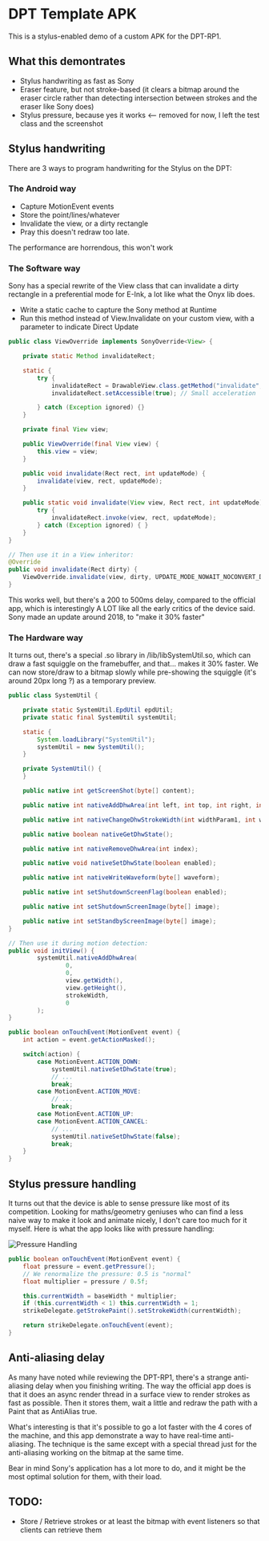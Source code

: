 # DPT Template APK 
This is a stylus-enabled demo of a custom APK for the DPT-RP1.

## What this demontrates
* Stylus handwriting as fast as Sony
* Eraser feature, but not stroke-based (it clears a bitmap around the eraser circle
rather than detecting intersection between strokes and the eraser like Sony does)
* Stylus pressure, because yes it works <-- removed for now, I left the test class and the screenshot

## Stylus handwriting
There are 3 ways to program handwriting for the Stylus on the DPT:

### The Android way
* Capture MotionEvent events
* Store the point/lines/whatever
* Invalidate the view, or a dirty rectangle
* Pray this doesn't redraw too late.

The performance are horrendous, this won't work

### The Software way
Sony has a special rewrite of the View class that can invalidate
a dirty rectangle in a preferential mode for E-Ink, a lot like what the Onyx lib does.

* Write a static cache to capture the Sony method at Runtime
* Run this method instead of View.Invalidate on your custom view, with a parameter
to indicate Direct Update 

```java
public class ViewOverride implements SonyOverride<View> {

    private static Method invalidateRect;

    static {
        try {
            invalidateRect = DrawableView.class.getMethod("invalidate", Rect.class, int.class);
            invalidateRect.setAccessible(true); // Small acceleration

        } catch (Exception ignored) {}
    }

    private final View view;

    public ViewOverride(final View view) {
        this.view = view;
    }

    public void invalidate(Rect rect, int updateMode) {
        invalidate(view, rect, updateMode);
    }

    public static void invalidate(View view, Rect rect, int updateMode) {
        try {
            invalidateRect.invoke(view, rect, updateMode);
        } catch (Exception ignored) { }
    }
}

// Then use it in a View inheritor:
@Override
public void invalidate(Rect dirty) {
    ViewOverride.invalidate(view, dirty, UPDATE_MODE_NOWAIT_NOCONVERT_DU_SP1_IGNORE);
}
```

This works well, but there's a 200 to 500ms delay, compared to the official app,
which is interestingly A LOT like all the early critics of the device said. Sony made an update around
2018, to "make it 30% faster"

### The Hardware way
It turns out, there's a special .so library in /lib/libSystemUtil.so, which can draw a fast squiggle
on the framebuffer, and that... makes it 30% faster. We can now store/draw to a bitmap slowly while 
pre-showing the squiggle (it's around 20px long ?) as a temporary preview.

```java
public class SystemUtil {

    private static SystemUtil.EpdUtil epdUtil;
    private static final SystemUtil systemUtil;

    static {
        System.loadLibrary("SystemUtil");
        systemUtil = new SystemUtil();
    }

    private SystemUtil() {
    }

    public native int getScreenShot(byte[] content);

    public native int nativeAddDhwArea(int left, int top, int right, int bottom, int penWidth, boolean portraitOrientation);

    public native int nativeChangeDhwStrokeWidth(int widthParam1, int widthParam2);

    public native boolean nativeGetDhwState();

    public native int nativeRemoveDhwArea(int index);

    public native void nativeSetDhwState(boolean enabled);

    public native int nativeWriteWaveform(byte[] waveform);

    public native int setShutdownScreenFlag(boolean enabled);

    public native int setShutdownScreenImage(byte[] image);

    public native int setStandbyScreenImage(byte[] image);
}

// Then use it during motion detection:
public void initView() {
        systemUtil.nativeAddDhwArea(
                0,
                0,
                view.getWidth(),
                view.getHeight(),
                strokeWidth,
                0
        );
}

public boolean onTouchEvent(MotionEvent event) {
    int action = event.getActionMasked();

    switch(action) {
        case MotionEvent.ACTION_DOWN:
            systemUtil.nativeSetDhwState(true);
            // ...
            break;
        case MotionEvent.ACTION_MOVE:
            // ...
            break;
        case MotionEvent.ACTION_UP:
        case MotionEvent.ACTION_CANCEL:
            // ...
            systemUtil.nativeSetDhwState(false);
            break;
    }
}
```

## Stylus pressure handling
It turns out that the device is able to sense pressure like most of its competition. 
Looking for maths/geometry geniuses who can find a less naive way to make it look and animate
nicely, I don't care too much for it myself. Here is what the app looks like with pressure handling:

![Pressure Handling](doc/pressure-senstive.png)

```java
public boolean onTouchEvent(MotionEvent event) {
    float pressure = event.getPressure();
    // We renormalize the pressure: 0.5 is "normal"
    float multiplier = pressure / 0.5f;

    this.currentWidth = baseWidth * multiplier;
    if (this.currentWidth < 1) this.currentWidth = 1;
    strikeDelegate.getStrokePaint().setStrokeWidth(currentWidth);

    return strikeDelegate.onTouchEvent(event);
}
```

## Anti-aliasing delay
As many have noted while reviewing the DPT-RP1, there's a strange anti-aliasing delay when you finishing writing.
The way the official app does is that it does an async render thread in a surface view to render strokes
as fast as possible. Then it stores them, wait a little and redraw the path with a Paint that as AntiAlias true.

What's interesting is that it's possible to go a lot faster with the 4 cores of the machine, and this
app demonstrate a way to have real-time anti-aliasing. The technique is the same except with a special
thread just for the anti-aliasing working on the bitmap at the same time.

Bear in mind Sony's application has a lot more to do, and it might be the most optimal solution for them,
with their load.

## TODO:
* Store / Retrieve strokes or at least the bitmap with event listeners
so that clients can retrieve them